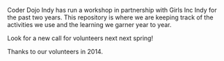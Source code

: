 Coder Dojo Indy has run a workshop in partnership with Girls Inc Indy for the past two years.  This repository is where we are keeping track of the activities we use and the learning we garner year to year. 

Look for a new call for volunteers next next spring!

Thanks to our volunteers in 2014.
